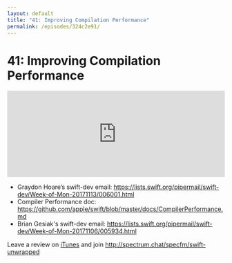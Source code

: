 ```yaml
---
layout: default
title: "41: Improving Compilation Performance"
permalink: /episodes/324c2e91/
---
```


# 41: Improving Compilation Performance

<iframe frameBorder="0" height="200px" scrolling="no" seamless src="https://player.simplecast.com/d3ee70a2-1165-4329-8998-b82296006fe0" width="100%"></iframe>

- Graydon Hoare’s swift-dev email: https://lists.swift.org/pipermail/swift-dev/Week-of-Mon-20171113/006001.html
- Compiler Performance doc: https://github.com/apple/swift/blob/master/docs/CompilerPerformance.md
- Brian Gesiak's swift-dev email: https://lists.swift.org/pipermail/swift-dev/Week-of-Mon-20171106/005934.html

Leave a review on [iTunes](https://itunes.apple.com/us/podcast/swift-unwrapped/id1209817203?mt=2) and join http://spectrum.chat/specfm/swift-unwrapped
